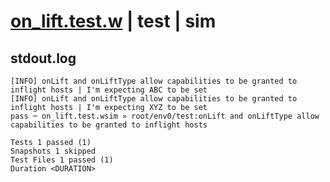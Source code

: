 # [on_lift.test.w](../../../../../examples/tests/valid/on_lift.test.w) | test | sim

## stdout.log
```log
[INFO] onLift and onLiftType allow capabilities to be granted to inflight hosts | I'm expecting ABC to be set
[INFO] onLift and onLiftType allow capabilities to be granted to inflight hosts | I'm expecting XYZ to be set
pass ─ on_lift.test.wsim » root/env0/test:onLift and onLiftType allow capabilities to be granted to inflight hosts

Tests 1 passed (1)
Snapshots 1 skipped
Test Files 1 passed (1)
Duration <DURATION>
```

